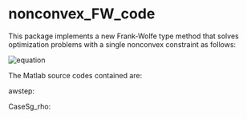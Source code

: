 # nonconvex_FW_code

This package implements a new Frank-Wolfe type method that solves optimization problems with a single nonconvex constraint as follows:

![equation](https://latex.codecogs.com/svg.image?\begin{array}{cl}\min&space;&&space;f(x)\\{\rm&space;s.t.}&space;&&space;P_1(x)&space;-&space;P_2(x)\leq&space;\sigma.\end{array}) 

The Matlab source codes contained are:

awstep: 

CaseSg_rho:


